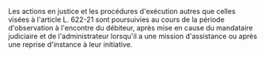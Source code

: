 Les actions en justice et les procédures d'exécution autres que celles visées à l'article L. 622-21 sont poursuivies au cours de la période d'observation à l'encontre du débiteur, après mise en cause du mandataire judiciaire et de l'administrateur lorsqu'il a une mission d'assistance ou après une reprise d'instance à leur initiative.

